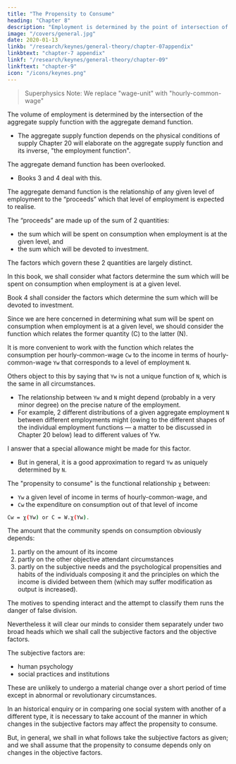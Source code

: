 ```yaml
---
title: "The Propensity to Consume"
heading: "Chapter 8"
description: "Employment is determined by the point of intersection of the aggregate supply with the aggregate demand"
image: "/covers/general.jpg"
date: 2020-01-13
linkb: "/research/keynes/general-theory/chapter-07appendix"
linkbtext: "chapter-7 appendix"
linkf: "/research/keynes/general-theory/chapter-09"
linkftext: "chapter-9"
icon: "/icons/keynes.png"
---
```


> Superphysics Note: We replace "wage-unit" with "hourly-common-wage"

<!-- WE are now in a position to return to our main theme, from which we broke off at the end of Book I in order to deal with certain general problems of method and definition. --> 

The volume of employment is determined by the intersection of the aggregate supply function with the aggregate demand function.
- The aggregate supply function depends on the physical conditions of supply<!-- , involves few considerations which are not already familiar --> 
Chapter 20 will elaborate on the aggregate supply function and its inverse, "the employment function". 
<!-- The form may be unfamiliar but the underlying factors are not new.  -->


The aggregate demand function has been overlooked. 
- Books 3 and 4 deal with this. 

The aggregate demand function is the relationship of any given level of employment to the “proceeds” which that level of employment is expected to realise. 

The “proceeds” are made up of the sum of 2 quantities:
- the sum which will be spent on consumption when employment is at the given level, and
- the sum which will be devoted to investment. 

The factors which govern these 2 quantities are largely distinct. 

In this book, we shall consider what factors determine the sum which will be spent on consumption when employment is at a given level. 

Book 4 shall consider the factors which determine the sum which will be devoted to investment. 

Since we are here concerned in determining what sum will be spent on consumption when employment is at a given level, we should consider the function which relates the former quantity (C) to the latter (N). 

It is more convenient to work with the function which relates the consumption per hourly-common-wage <!-- wage-units --> `Cw` to the income in terms of hourly-common-wage `Yw` that corresponds to a level of employment `N`. 

Others object to this by saying that `Yw` is not a unique function of `N`, which is the same in all circumstances. 
- The relationship between `Yw` and `N` might depend (probably in a very minor degree) on the precise nature of the employment.
- For example, 2 different distributions of a given aggregate employment `N` between different employments might (owing to the different shapes of the individual employment functions — a matter to be discussed in Chapter 20 below) lead to different values of Yw. 

I answer that a special allowance might be made for this factor. 
- But in general, it is a good approximation to regard `Yw` as uniquely determined by `N`. 

The "propensity to consume" is the functional relationship `χ` between:
- `Yw` a given level of income in terms of hourly-common-wage, and
- `Cw` the expenditure on consumption out of that level of income

```bash
Cw = χ(Yw) or C = W.χ(Yw). 
```

The amount that the community spends on consumption obviously depends:

1. partly on the amount of its income
2. partly on the other objective attendant circumstances
3. partly on the subjective needs and the psychological propensities and habits of the individuals composing it and the principles on which the income is divided between them (which may suffer modification as output is increased). 

The motives to spending interact and the attempt to classify them runs the danger of false division. 

Nevertheless it will clear our minds to consider them separately under two broad heads which we shall call the subjective factors and the objective factors. 

The subjective factors are:
- human psychology
- social practices and institutions

These are unlikely to undergo a material change over a short period of time except in abnormal or revolutionary circumstances. 

In an historical enquiry or in comparing one social system with another of a different type, it is necessary to take account of the manner in which changes in the subjective factors may affect the propensity to consume. 

But, in general, we shall in what follows take the subjective factors as given; and we shall assume that the propensity to consume depends only on changes in the objective factors. 
